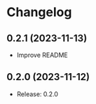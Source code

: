 Changelog
=========

0.2.1 (2023-11-13)
------------------
- Improve README

0.2.0 (2023-11-12)
------------------
- Release: 0.2.0 
